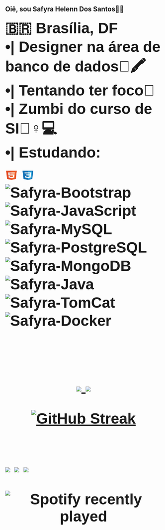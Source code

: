 ### <h2><b>Oiê, sou Safyra Helenn Dos Santos<b>🖖🏽<br></h2>
<!--- <audio src="https://www.youtube.com/watch?v=ZhstyJSNKME" autoplay="autoplay"> -->

<font size="13px"><font face="arial">
🇧🇷 Brasília, DF<br>
•| Designer na área de banco de dados💾🖍 <br>
•| Tentando ter foco🎯 <br>
•| Zumbi do curso de SI🧟‍♀️💻 <br>
•| Estudando: 

  <div>
      <img align="center" alt="Safyra-HTML" height="30" width="40" src="https://raw.githubusercontent.com/devicons/devicon/master/icons/html5/html5-original.svg">
      <img align="center" alt="Safyra-CSS" height="30" width="40" src="https://raw.githubusercontent.com/devicons/devicon/master/icons/css3/css3-original.svg">
      <img align="center" alt="Safyra-Bootstrap" height="30" width="40" src="https://cdn.jsdelivr.net/gh/devicons/devicon/icons/bootstrap/bootstrap-plain.svg" />
      <img align="center" alt="Safyra-JavaScript" height="30" width="40" src="https://cdn.jsdelivr.net/gh/devicons/devicon/icons/javascript/javascript-original.svg" />
      <img align="center" alt="Safyra-MySQL" height="30" width="40" src="https://cdn.jsdelivr.net/gh/devicons/devicon/icons/mysql/mysql-original.svg" />
      <img align="center" alt="Safyra-PostgreSQL" height="30" width="40" src="https://cdn.jsdelivr.net/gh/devicons/devicon/icons/postgresql/postgresql-plain.svg" />
      <img align="center" alt="Safyra-MongoDB" height="30" width="40" src="https://cdn.jsdelivr.net/gh/devicons/devicon/icons/mongodb/mongodb-original.svg" />
      <img align="center" alt="Safyra-Java" height="30" width="40" src="https://cdn.jsdelivr.net/gh/devicons/devicon/icons/java/java-original.svg" />
      <img align="center" alt="Safyra-TomCat" height="30" width="40" src="https://cdn.jsdelivr.net/gh/devicons/devicon/icons/tomcat/tomcat-original.svg" />
      <img align="center" alt="Safyra-Docker" height="30" width="40" src="https://cdn.jsdelivr.net/gh/devicons/devicon/icons/docker/docker-original.svg" />
  </div>

##

<div align="center">
<br>
  <a href="https://github.com/DarkSaphyra">
  <img height="180em" src="https://github-readme-stats.vercel.app/api?username=DarkSaphyra&show_icons=true&theme=aura&include_all_commits=true&count_private=true"/>
  <img height="140em" src="https://github-readme-stats.vercel.app/api/top-langs/?username=DarkSaphyra&layout=compact&langs_count=7&theme=aura"/>
  
  [![GitHub Streak](https://github-readme-streak-stats.herokuapp.com/?user=DarkSaphyra)](https://git.io/streak-stats)

  ##
 
<div align="left"> 
  <a href="https://instagram.com/sappheiro" target="_blank"><img src="https://img.shields.io/badge/-Instagram-%23E4405F?style=for-the-badge&logo=instagram&logoColor=light-blue" target="_blank"></a>
  <a href = 
"mailto: saphyrascarlat@gmail.com"><img src="https://img.shields.io/badge/-Gmail-%23333?style=for-the-badge&logo=gmail&logoColor=light-blue" target="_blank"></a>
  <a href="https://www.linkedin.com/in/safyra-helenn-dos-santos-b449b1218/" target="_blank"><img src="https://img.shields.io/badge/-LinkedIn-%230077B5?style=for-the-badge&logo=linkedin&logoColor=white" target="_blank"></a> 
</div>

![Spotify recently played](https://spotify-recently-played-readme.vercel.app/api?user=Safyra14382038363&count=1)
